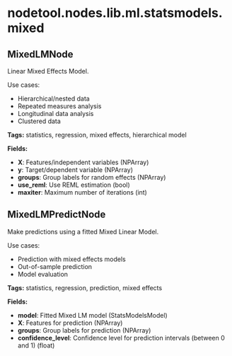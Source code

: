 # nodetool.nodes.lib.ml.statsmodels.mixed

## MixedLMNode

Linear Mixed Effects Model.

Use cases:
- Hierarchical/nested data
- Repeated measures analysis
- Longitudinal data analysis
- Clustered data

**Tags:** statistics, regression, mixed effects, hierarchical model

**Fields:**
- **X**: Features/independent variables (NPArray)
- **y**: Target/dependent variable (NPArray)
- **groups**: Group labels for random effects (NPArray)
- **use_reml**: Use REML estimation (bool)
- **maxiter**: Maximum number of iterations (int)


## MixedLMPredictNode

Make predictions using a fitted Mixed Linear Model.

Use cases:
- Prediction with mixed effects models
- Out-of-sample prediction
- Model evaluation

**Tags:** statistics, regression, prediction, mixed effects

**Fields:**
- **model**: Fitted Mixed LM model (StatsModelsModel)
- **X**: Features for prediction (NPArray)
- **groups**: Group labels for prediction (NPArray)
- **confidence_level**: Confidence level for prediction intervals (between 0 and 1) (float)


